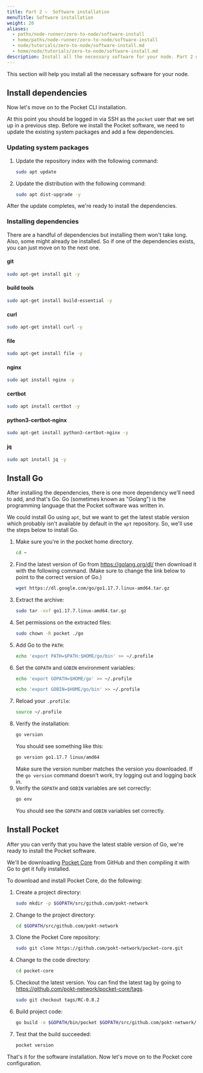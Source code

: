 ```yaml
---
title: Part 2 –  Software installation
menuTitle: Software installation
weight: 20
aliases:
  - paths/node-runner/zero-to-node/software-install
  - home/paths/node-runner/zero-to-node/software-install
  - node/tutorials/zero-to-node/software-install.md
  - home/node/tutorials/zero-to-node/software-install.md
description: Install all the necessary software for your node. Part 2 of 5 in the Zero To Node tutorial.
---
```



This section will help you install all the necessary software for your node.


## Install dependencies

Now let's move on to the Pocket CLI installation.

At this point you should be logged in via SSH as the `pocket` user that we set up in a previous step. Before we install the Pocket software, we need to update the existing system packages and add a few dependencies.

### Updating system packages

1. Update the repository index with the following command:
    ```bash
    sudo apt update
    ```
2. Update the distribution with the following command:
    ```bash
    sudo apt dist-upgrade -y
    ```

After the update completes, we're ready to install the dependencies.

### Installing dependencies

There are a handful of dependencies but installing them won't take long. Also, some might already be installed. So if one of the dependencies exists, you can just move on to the next one.

#### git

```bash
sudo apt-get install git -y
```

#### build tools
```bash
sudo apt-get install build-essential -y
```

#### curl
```bash
sudo apt-get install curl -y
```

#### file
```bash
sudo apt-get install file -y
```

#### nginx
```bash
sudo apt install nginx -y
```

#### certbot
```bash
sudo apt install certbot -y
```

#### python3-certbot-nginx
```bash
sudo apt-get install python3-certbot-nginx -y
```

#### jq
```bash
sudo apt install jq -y
```


## Install Go

After installing the dependencies, there is one more dependency we'll need to add, and that's Go. Go (sometimes known as "Golang") is the programming language that the Pocket software was written in.

We could install Go using `apt`, but we want to get the latest stable version which probably isn't available by default in the `apt` repository. So, we'll use the steps below to install Go.

1. Make sure you're in the pocket home directory.
    ```bash
    cd ~
    ```
2. Find the latest version of Go from https://golang.org/dl/ then download it with the following command. (Make sure to change the link below to point to the correct version of Go.)
    ```bash
    wget https://dl.google.com/go/go1.17.7.linux-amd64.tar.gz
    ```
3. Extract the archive:
    ```bash
    sudo tar -xvf go1.17.7.linux-amd64.tar.gz
    ```
4. Set permissions on the extracted files:
    ```bash
    sudo chown -R pocket ./go
    ```
5. Add Go to the `PATH`:
    ```bash
    echo 'export PATH=$PATH:$HOME/go/bin' >> ~/.profile
    ```
6. Set the `GOPATH` and `GOBIN` environment variables:
    ```bash
    echo 'export GOPATH=$HOME/go' >> ~/.profile
    ```
    ```bash
    echo 'export GOBIN=$HOME/go/bin' >> ~/.profile
    ```
7. Reload your `.profile`:
    ```bash
    source ~/.profile
    ```
8. Verify the installation:
    ```bash
    go version
    ```
    You should see something like this:
    ```bash
    go version go1.17.7 linux/amd64
    ```
    Make sure the version number matches the version you downloaded. If the `go version` command doesn't work, try logging out and logging back in.
9. Verify the `GOPATH` and `GOBIN` variables are set correctly:
    ```bash
    go env
    ```
    You should see the `GOPATH` and `GOBIN` variables set correctly.


## Install Pocket

After you can verify that you have the latest stable version of Go, we're ready to install the Pocket software.

We'll be downloading [Pocket Core](https://docs.pokt.network/core/) from GitHub and then compiling it with Go to get it fully installed.

To download and install Pocket Core, do the following:

1. Create a project directory:
    ```bash
    sudo mkdir -p $GOPATH/src/github.com/pokt-network
    ```
2. Change to the project directory:
    ```bash
    cd $GOPATH/src/github.com/pokt-network
    ```
3. Clone the Pocket Core repository:
    ```bash
    sudo git clone https://github.com/pokt-network/pocket-core.git
    ```
4. Change to the code directory:
    ```bash
    cd pocket-core
    ```
5. Checkout the latest version. You can find the latest tag by going to https://github.com/pokt-network/pocket-core/tags.
    ```bash
    sudo git checkout tags/RC-0.8.2
    ```
6. Build project code:
    ```bash
    go build -o $GOPATH/bin/pocket $GOPATH/src/github.com/pokt-network/pocket-core/app/cmd/pocket_core/main.go
    ```
7. Test that the build succeeded:
    ```bash
    pocket version
    ```

That's it for the software installation. Now let's move on to the Pocket core configuration.
